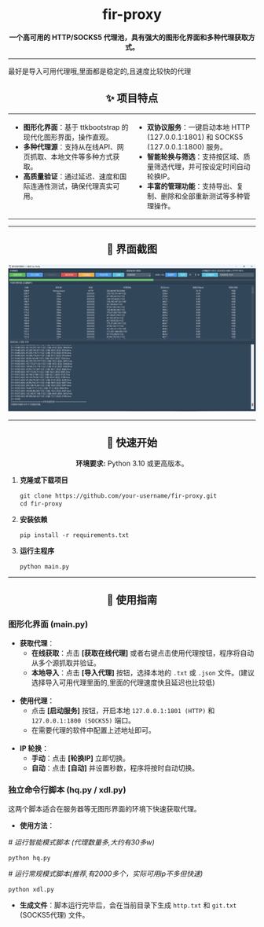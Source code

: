 <div align="center">
  <h1>fir-proxy</h1>
  <p><strong>一个高可用的 HTTP/SOCKS5 代理池，具有强大的图形化界面和多种代理获取方式。</strong></p>
  <p>
   
  </p>
</div>

<hr/>最好是导入可用代理哦,里面都是稳定的,且速度比较快的代理

<h2 align="center"> ✨ 项目特点 </h2>

<table border="0" cellpadding="10" cellspacing="0" width="100%">
  <tr valign="top">
    <td width="50%">
      <ul>
        <li><b>图形化界面</b>：基于 ttkbootstrap 的现代化图形界面，操作直观。</li>
        <li><b>多种代理源</b>：支持从在线API、网页抓取、本地文件等多种方式获取。</li>
        <li><b>高质量验证</b>：通过延迟、速度和国际连通性测试，确保代理真实可用。</li>
      </ul>
    </td>
    <td width="50%">
      <ul>
        <li><b>双协议服务</b>：一键启动本地 HTTP (127.0.0.1:1801) 和 SOCKS5 (127.0.0.1:1800) 服务。</li>
        <li><b>智能轮换与筛选</b>：支持按区域、质量筛选代理，并可按设定时间自动轮换IP。</li>
        <li><b>丰富的管理功能</b>：支持导出、复制、删除和全部重新测试等多种管理操作。</li>
      </ul>
    </td>
  </tr>
</table>

<hr/>

<h2 align="center"> 📸 界面截图 </h2>
<img src=https://github.com/11firefly11/fir-proxy/blob/main/img/代理池.png>
<p align="center">
  
</p>

<hr/>

<h2 align="center"> 🚀 快速开始 </h2>

<div align="center">
  <p><strong>环境要求:</strong> Python 3.10 或更高版本。</p>
</div>

<ol>
  <li>
    <strong>克隆或下载项目</strong>
<pre><code>git clone https://github.com/your-username/fir-proxy.git
cd fir-proxy</code></pre>
  </li>
  <li>
    <strong>安装依赖</strong>
<pre><code>pip install -r requirements.txt</code></pre>
  </li>
  <li>
    <strong>运行主程序</strong>
<pre><code>python main.py</code></pre>
  </li>
</ol>

<hr/>

<h2 align="center"> 📖 使用指南 </h2>

<h3 align="left">图形化界面 (main.py)</h3>

<ul>
  <li><b>获取代理</b>：
    <ul>
      <li><b>在线获取</b>：点击 <b>[获取在线代理]</b> 或者右键点击使用代理按钮，程序将自动从多个源抓取并验证。</li>
      <li><b>本地导入</b>：点击 <b>[导入代理]</b> 按钮，选择本地的 <code>.txt</code> 或 <code>.json</code> 文件。(建议选择导入可用代理里面的,里面的代理速度快且延迟也比较低)</li>
    </ul>
  </li>
  <br/>
  <li><b>使用代理</b>：
    <ul>
      <li>点击 <b>[启动服务]</b> 按钮，开启本地 <code>127.0.0.1:1801 (HTTP)</code> 和 <code>127.0.0.1:1800 (SOCKS5)</code> 端口。</li>
      <li>在需要代理的软件中配置上述地址即可。</li>
    </ul>
  </li>
  <br/>
  <li><b>IP 轮换</b>：
    <ul>
      <li><b>手动</b>：点击 <b>[轮换IP]</b> 立即切换。</li>
      <li><b>自动</b>：点击 <b>[自动]</b> 并设置秒数，程序将按时自动切换。</li>
    </ul>
  </li>
</ul>

<h3 align="left">独立命令行脚本 (hq.py / xdl.py)</h3>
<p>这两个脚本适合在服务器等无图形界面的环境下快速获取代理。</p>

<ul>
  <li><b>使用方法</b>：</li>
</ul>
<p><i># 运行智能模式脚本 (代理数量多,大约有30多w)</i></p>
<pre><code>python hq.py</code></pre>

<p><i># 运行常规模式脚本(推荐,有2000多个，实际可用ip不多但快速)</i></p>
<pre><code>python xdl.py</code></pre>

<ul>
  <li><b>生成文件</b>：脚本运行完毕后，会在当前目录下生成 <code>http.txt</code> 和 <code>git.txt</code> (SOCKS5代理) 文件。</li>
</ul>
